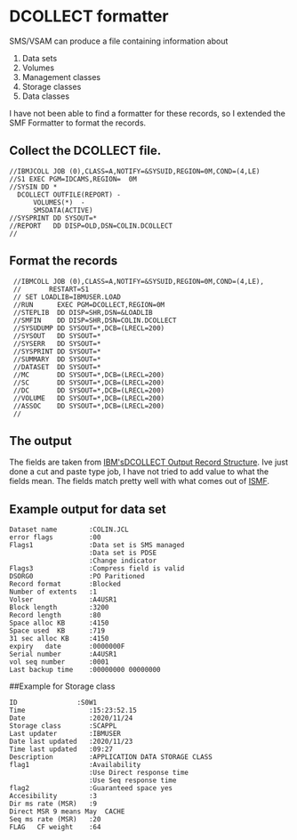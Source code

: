 # DCOLLECT formatter
SMS/VSAM can produce a file containing information about
1.  Data sets
1.  Volumes
1.  Management classes
1.  Storage classes
1.  Data classes

I have not been able to find a formatter for these records, so I extended the SMF Formatter to format the records.

## Collect the DCOLLECT file. 
    
    //IBMJCOLL JOB (0),CLASS=A,NOTIFY=&SYSUID,REGION=0M,COND=(4,LE) 
    //S1 EXEC PGM=IDCAMS,REGION=  0M 
    //SYSIN DD * 
      DCOLLECT OUTFILE(REPORT) - 
          VOLUMES(*)  - 
          SMSDATA(ACTIVE) 
    //SYSPRINT DD SYSOUT=* 
    //REPORT   DD DISP=OLD,DSN=COLIN.DCOLLECT 
    // 

## Format the records

     //IBMCOLL JOB (0),CLASS=A,NOTIFY=&SYSUID,REGION=0M,COND=(4,LE), 
     //       RESTART=S1 
     // SET LOADLIB=IBMUSER.LOAD
     //RUN      EXEC PGM=DCOLLECT,REGION=0M 
     //STEPLIB  DD DISP=SHR,DSN=&LOADLIB 
     //SMFIN    DD DISP=SHR,DSN=COLIN.DCOLLECT 
     //SYSUDUMP DD SYSOUT=*,DCB=(LRECL=200) 
     //SYSOUT   DD SYSOUT=* 
     //SYSERR   DD SYSOUT=* 
     //SYSPRINT DD SYSOUT=* 
     //SUMMARY  DD SYSOUT=* 
     //DATASET  DD SYSOUT=* 
     //MC       DD SYSOUT=*,DCB=(LRECL=200) 
     //SC       DD SYSOUT=*,DCB=(LRECL=200) 
     //DC       DD SYSOUT=*,DCB=(LRECL=200) 
     //VOLUME   DD SYSOUT=*,DCB=(LRECL=200) 
     //ASSOC    DD SYSOUT=*,DCB=(LRECL=200) 
     // 
     
## The output
The fields are taken from  [IBM'sDCOLLECT Output Record Structure](https://www.ibm.com/support/knowledgecenter/en/SSLTBW_2.3.0/com.ibm.zos.v2r3.idai200/recstr.htm).
Ive just done a cut and paste type job, I have not tried to add value to what the fields mean.  The fields match pretty well with what comes out of 
[ISMF](https://www.ibm.com/support/knowledgecenter/en/SSLTBW_2.1.0/com.ibm.zos.v2r1.idai500/erick3.htm).


## Example output for data set 

    Dataset name        :COLIN.JCL                                                       
    error flags         :00                                                              
    Flags1              :Data set is SMS managed                                         
                        :Data set is PDSE                                                
                        :Change indicator
    Flags3              :Compress field is valid                                         
    DSORG0              :PO Paritioned                                                   
    Record format       :Blocked                                                         
    Number of extents   :1                                                               
    Volser              :A4USR1                                                          
    Block length        :3200                                                            
    Record length       :80                                                              
    Space alloc KB      :4150                                                            
    Space used  KB      :719                                                             
    31 sec alloc KB     :4150                                                            
    expiry   date       :0000000F                                                        
    Serial number       :A4USR1                                                          
    vol seq number      :0001                                                            
    Last backup time    :00000000 00000000     
   
##Example for Storage class

    ID               :S0W1                                     
    Time                :15:23:52.15                              
    Date                :2020/11/24                               
    Storage class       :SCAPPL                                   
    Last updater        :IBMUSER                                  
    Date last updated   :2020/11/23                               
    Time last updated   :09:27                                    
    Description         :APPLICATION DATA STORAGE CLASS           
    flag1               :Availability                             
                        :Use Direct response time                 
                        :Use Seq response time                    
    flag2               :Guaranteed space yes                     
    Accesibility        :3                                        
    Dir ms rate (MSR)   :9                                        
    Direct MSR 9 means May  CACHE                                 
    Seq ms rate (MSR)   :20                                       
    FLAG   CF weight    :64                                       



